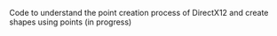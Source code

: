 Code to understand the point creation process of DirectX12 and create shapes using points (in progress)
